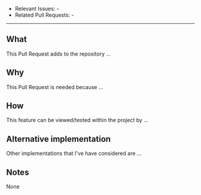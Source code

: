 <!-- Check if the pull request title is descriptive! -->
- Relevant Issues: -
- Related Pull Requests: -

* * *

## What
<!-- Specify what this pull request adds to the project -->
This Pull Request adds to the repository ...

## Why
<!-- Specify why this issue is needed in the project -->
This Pull Request is needed because ...

## How
<!-- Specify how this feature can be viewed or tested -->
This feature can be viewed/tested within the project by ...

## Alternative implementation
<!-- Specify any alternative implementations you have considered -->
Other implementations that I've have considered are ...

## Notes
<!-- Is there anything important reviewers should know? Do they need to take something into account while reviewing? -->
None

